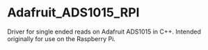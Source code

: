 # Adafruit_ADS1015_RPI

Driver for single ended reads on Adafruit ADS1015 in C++. Intended originally for use on the Raspberry Pi.
